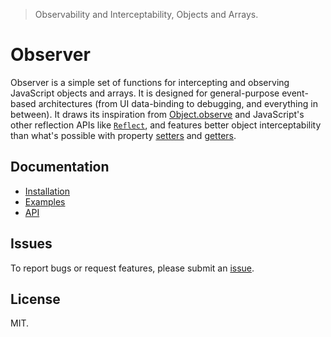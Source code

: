 > Observability and Interceptability, Objects and Arrays.

# Observer

Observer is a simple set of functions for intercepting and observing JavaScript objects and arrays. It is designed for general-purpose event-based architectures (from UI data-binding to debugging, and everything in between). It draws its inspiration from [Object.observe](https://arv.github.io/ecmascript-object-observe) and JavaScript's other reflection APIs like [`Reflect`](https://developer.mozilla.org/en-US/docs/Web/JavaScript/Reference/Global_Objects/Reflect), and features better object interceptability than what's possible with property [setters](https://developer.mozilla.org/en-US/docs/Web/JavaScript/Reference/Functions/set) and [getters](https://developer.mozilla.org/en-US/docs/Web/JavaScript/Reference/Functions/get).

## Documentation

+ [Installation](https://docs.web-native.dev/observer/v1/installation.md)
+ [Examples](https://docs.web-native.dev/observer/v1/examples.md)
+ [API](https://docs.web-native.dev/observer/v1/api)

## Issues

To report bugs or request features, please submit an [issue](https://github.com/web-native/observer/issues).

## License

MIT.
